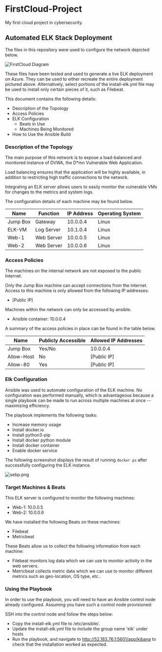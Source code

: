 # FirstCloud-Project
My first cloud project in cybersecurity.

## Automated ELK Stack Deployment

The files in this repository were used to configure the network depicted below.

![FirstCloud Diagram](https://github.com/kjo024/FirstCloud-Project/blob/main/Diagrams/FirstCloud-Diagram.png)

These files have been tested and used to generate a live ELK deployment on Azure. They can be used to either recreate the entire deployment pictured above. Alternatively, select portions of the install-elk.yml file may be used to install only certain pieces of it, such as Filebeat.

This document contains the following details:
- Description of the Topology
- Access Policies
- ELK Configuration
  - Beats in Use
  - Machines Being Monitored
- How to Use the Ansible Build


### Description of the Topology

The main purpose of this network is to expose a load-balanced and monitored instance of DVWA, the D*mn Vulnerable Web Application.

Load balancing ensures that the application will be highly available, in addition to restricting high traffic connections to the network.

Integrating an ELK server allows users to easily monitor the vulnerable VMs for changes to the metrics and system logs.

The configuration details of each machine may be found below.

| Name     | Function | IP Address | Operating System |
|----------|----------|------------|------------------|
| Jump Box | Gateway  | 10.0.0.4   | Linux            |
| ELK-VM   |Log Server| 10.1.0.4   | Linux            |
| Web-1    |Web Server| 10.0.0.5   | Linux            |
| Web-2    |Web Server| 10.0.0.6   | Linux            |

### Access Policies

The machines on the internal network are not exposed to the public Internet. 

Only the Jump Box machine can accept connections from the Internet. Access to this machine is only allowed from the following IP addresses:
- [Public IP]

Machines within the network can only be accessed by ansible.
- Ansible container: 10.0.0.4

A summary of the access policies in place can be found in the table below.

| Name     | Publicly Accessible | Allowed IP Addresses |
|----------|---------------------|----------------------|
| Jump Box | Yes/No              | 10.0.0.4             |
|Allow-Host| No                  | [Public IP]          |
| Allow-80 | Yes                 | [Public IP]                     |

### Elk Configuration

Ansible was used to automate configuration of the ELK machine. No configuration was performed manually, which is advantageous because a single playbook can be made to run across multiple machines at once -- maximizing efficiency.

The playbook implements the following tasks:
- Increase memory usage
- Install docker.io
- Install python3-pip
- Install docker python module
- Install docker container
- Enable docker service

The following screenshot displays the result of running `docker ps` after successfully configuring the ELK instance.

![sebp.png](https://github.com/kjo024/FirstCloud-Project/blob/main/Images/sebp.png)

### Target Machines & Beats
This ELK server is configured to monitor the following machines:
- Web-1: 10.0.0.5
- Web-2: 10.0.0.6

We have installed the following Beats on these machines:
- Filebeat
- Metricbeat

These Beats allow us to collect the following information from each machine:
- Filebeat monitors log data which we can use to monitor activity in the web servers.
- Metricbeat collects metric data which we can use to monitor different metrics such as geo-location, OS type, etc..

### Using the Playbook
In order to use the playbook, you will need to have an Ansible control node already configured. Assuming you have such a control node provisioned: 

SSH into the control node and follow the steps below:
- Copy the install-elk.yml file to /etc/ansible/.
- Update the install-elk.yml file to include the group name 'elk' under hosts
- Run the playbook, and navigate to http://52.183.76.1:5601/app/kibana to check that the installation worked as expected.
